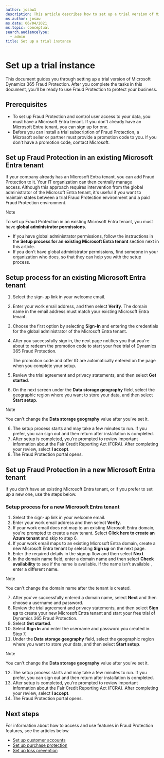 ```yaml
---
author: josaw1
description: This article describes how to set up a trial version of Microsoft Dynamics 365 Fraud Protection.
ms.author: josaw
ms.date: 06/04/2021
ms.topic: conceptual
search.audienceType:
  - admin
title: Set up a trial instance
---
```


# Set up a trial instance

This document guides you through setting up a trial version of Microsoft Dynamics 365 Fraud Protection. After you complete the tasks in this document, you'll be ready to use Fraud Protection to protect your business.

## Prerequisites

- To set up Fraud Protection and control user access to your data, you must have a Microsoft Entra tenant. If you don't already have an Microsoft Entra tenant, you can sign up for one.
- Before you can install a trial subscription of Fraud Protection, a Microsoft seller or partner must provide a promotion code to you. If you don't have a promotion code, contact Microsoft.

## Set up Fraud Protection in an existing Microsoft Entra tenant	

If your company already has an Microsoft Entra tenant, you can add Fraud Protection to it. Your IT organization can then centrally manage access. Although this approach requires intervention from the global administrator of the Microsoft Entra tenant, it's useful if you want to maintain states between a trial Fraud Protection environment and a paid Fraud Protection environment.

  > [!NOTE]
  > To set up Fraud Protection in an existing Microsoft Entra tenant, you must have **global administrator permissions**.


- If you have global administrator permissions, follow the instructions in the **Setup process for an existing Microsoft Entra tenant** section next in this article.	
- If you don't have global administrator permissions, find someone in your organization who does, so that they can help you with the setup process.	

## Setup process for an existing Microsoft Entra tenant	

1.	Select the sign-up link in your welcome email.	
2.	Enter your work email address, and then select **Verify**. The domain name in the email address must match your existing Microsoft Entra tenant.	
3.	Choose the first option by selecting **Sign-In** and entering the credentials for the global administrator of the Microsoft Entra tenant. 
4.	After you successfully sign in, the next page notifies you that you're about to redeem the promotion code to start your free trial of Dynamics 365 Fraud Protection.	

  	The promotion code and offer ID are automatically entered on the page when you complete your setup.	

4.	Review the trial agreement and privacy statements, and then select **Get started**.	
5.	On the next screen under the **Data storage geography** field, select the geographic region where you want to store your data, and then select **Start setup**.	

  > [!NOTE]
  > You can't change the **Data storage geography** value after you've set it.		

6.	The setup process starts and may take a few minutes to run. If you prefer, you can sign out and then return after installation is completed.	
7.	After setup is completed, you're prompted to review important information about the Fair Credit Reporting Act (FCRA). After completing your review, select **I accept**.	
8.	The Fraud Protection portal opens.	
	

## Set up Fraud Protection in a new Microsoft Entra tenant	

If you don't have an existing Microsoft Entra tenant, or if you prefer to set up a new one, use the steps below.	

### Setup process for a new Microsoft Entra tenant 	

1.	Select the sign-up link in your welcome email.	
2.	Enter your work email address and then select **Verify**.	
3.	If your work email does not map to an existing Microsoft Entra domain, you're prompted to create a new tenant. Select **Click here to create an Azure tenant** and skip to step 6.
4.	If your work email maps to an existing Microsoft Entra domain, create a new Microsoft Entra tenant by selecting **Sign up** on the next page.
5.	Enter the required details in the signup flow and then select **Next**.	
6.	In the domain name field, enter a domain name and then select **Check availability** to see if the name is available. If the name isn't available , enter a different name.

  > [!NOTE]
  > You can't change the domain name after the tenant is created.	

7.	After you've successfully entered a domain name, select **Next** and then choose a username and password.
8.	Review the trial agreement and privacy statements, and then select **Sign up** to create your new Microsoft Entra tenant and start your free trial of Dynamics 365 Fraud Protection.
9.	Select **Get started**.	
10.	Select **Sign In** and enter the username and password you created in Step 7.
11.	Under the **Data storage geography** field, select the geographic region where you want to store your data, and then select **Start setup**.	

  > [!NOTE]
  > You can't change the **Data storage geography** value after you've set it.		

12. The setup process starts and may take a few minutes to run. If you prefer, you can sign out and then return after installation is completed.	
13. After setup is completed, you're prompted to review important information about the Fair Credit Reporting Act (FCRA). After completing your review, select **I accept**.	
14.	The Fraud Protection portal opens.	

## Next steps

For information about how to access and use features in Fraud Protection features, see the articles below.

- [Set up customer accounts](promocode-set-up-account-protection.md)
- [Set up purchase protection](promocode-set-up-purchase-protection.md)
- [Set up loss prevention](promocode-set-up-loss-prevention.md)